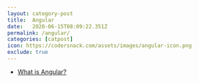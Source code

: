 ```yaml
---
layout: category-post
title:  Angular
date:   2020-06-15T08:09:22.351Z
permalink: /angular/
categories: [catpost]
icon: https://codersnack.com/assets/images/angular-icon.png
exclude: true
---
```

 * [What is Angular?](https://codersnack.com/angular-what-is) 
